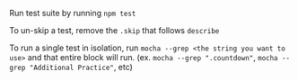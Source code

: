 

Run test suite by running `npm test`

To un-skip a test, remove the `.skip` that follows `describe`

To run a single test in isolation, run `mocha --grep <the string you want to use>` and that entire block will run. (ex. `mocha --grep ".countdown"`, `mocha --grep "Additional Practice"`, etc)
